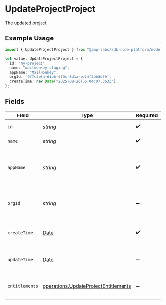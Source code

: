 # UpdateProjectProject

The updated project.

## Example Usage

```typescript
import { UpdateProjectProject } from "@amp-labs/sdk-node-platform/models/operations";

let value: UpdateProjectProject = {
  id: "my-project",
  name: "mailmonkey-staging",
  appName: "MailMonkey",
  orgId: "9f7c3e2a-61b8-4f5c-8d1a-eb24f3b05d79",
  createTime: new Date("2025-08-26T06:04:07.363Z"),
};
```

## Fields

| Field                                                                                         | Type                                                                                          | Required                                                                                      | Description                                                                                   | Example                                                                                       |
| --------------------------------------------------------------------------------------------- | --------------------------------------------------------------------------------------------- | --------------------------------------------------------------------------------------------- | --------------------------------------------------------------------------------------------- | --------------------------------------------------------------------------------------------- |
| `id`                                                                                          | *string*                                                                                      | :heavy_check_mark:                                                                            | The project ID.                                                                               | my-project                                                                                    |
| `name`                                                                                        | *string*                                                                                      | :heavy_check_mark:                                                                            | The project name.                                                                             | mailmonkey-staging                                                                            |
| `appName`                                                                                     | *string*                                                                                      | :heavy_check_mark:                                                                            | The name of the application, which is displayed to end users.                                 | MailMonkey                                                                                    |
| `orgId`                                                                                       | *string*                                                                                      | :heavy_minus_sign:                                                                            | The organization ID that this project belongs to.                                             | 9f7c3e2a-61b8-4f5c-8d1a-eb24f3b05d79                                                          |
| `createTime`                                                                                  | [Date](https://developer.mozilla.org/en-US/docs/Web/JavaScript/Reference/Global_Objects/Date) | :heavy_check_mark:                                                                            | The time the project was created.                                                             |                                                                                               |
| `updateTime`                                                                                  | [Date](https://developer.mozilla.org/en-US/docs/Web/JavaScript/Reference/Global_Objects/Date) | :heavy_minus_sign:                                                                            | The time the project was updated.                                                             |                                                                                               |
| `entitlements`                                                                                | [operations.UpdateProjectEntitlements](../../models/operations/updateprojectentitlements.md)  | :heavy_minus_sign:                                                                            | The entitlements for the project.                                                             |                                                                                               |